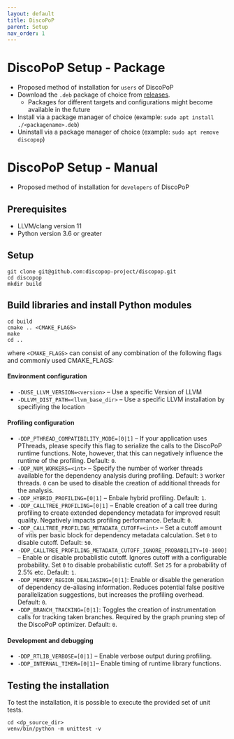 ```yaml
---
layout: default
title: DiscoPoP
parent: Setup
nav_order: 1
---
```


# DiscoPoP Setup - Package
- Proposed method of installation for `users` of DiscoPoP
- Download the `.deb` package of choice from [releases](https://github.com/discopop-project/discopop/releases).
    - Packages for different targets and configurations might become available in the future
- Install via a package manager of choice (example: `sudo apt install ./<packagename>.deb`)
- Uninstall via a package manager of choice (example: `sudo apt remove discopop`)


# DiscoPoP Setup - Manual
- Proposed method of installation for `developers` of DiscoPoP
## Prerequisites
- LLVM/clang version 11
- Python version 3.6 or greater

## Setup
```
git clone git@github.com:discopop-project/discopop.git
cd discopop
mkdir build
```

## Build libraries and install Python modules
```
cd build
cmake .. <CMAKE_FLAGS>
make
cd ..
```

where `<CMAKE_FLAGS>` can consist of any combination of the following flags and commonly used CMAKE_FLAGS:
#### Environment configuration
- `-DUSE_LLVM_VERSION=<version>` &ndash; Use a specific Version of LLVM
- `-DLLVM_DIST_PATH=<llvm_base_dir>` &ndash; Use a specific LLVM installation by specifiying the location
#### Profiling configuration
- `-DDP_PTHREAD_COMPATIBILITY_MODE=[0|1]` &ndash; If your application uses PThreads, please specify this flag to serialize the calls to the DiscoPoP runtime functions. Note, however, that this can negatively influence the runtime of the profiling. Default: `0`.
- `-DDP_NUM_WORKERS=<int>` &ndash; Specify the number of worker threads available for the dependency analysis during profiling. Default: `3` worker threads. `0` can be used to disable the creation of additional threads for the analysis.
- `-DDP_HYBRID_PROFILING=[0|1]` &ndash; Enbale hybrid profiling. Default: `1`.
- `-DDP_CALLTREE_PROFILING=[0|1]` &ndash; Enable creation of a call tree during profiling to create extended dependency metadata for improved result quality. Negatively impacts profiling performance. Default: `0`.
- `-DDP_CALLTREE_PROFILING_METADATA_CUTOFF=<int>` &ndash; Set a cutoff amount of vitis per basic block for dependency metadata calculation. Set `0` to disable cutoff. Default: `50`.
- `-DDP_CALLTREE_PROFILING_METADATA_CUTOFF_IGNORE_PROBABILITY=[0-1000]` &ndash; Enable or disable probablistic cutoff. Ignores cutoff with a configurable probability. Set `0` to disable probabilistic cutoff. Set `25` for a probability of 2.5% etc. Default: `1`.
- `-DDP_MEMORY_REGION_DEALIASING=[0|1]`: Enable or disable the generation of dependency de-aliasing information. Reduces potential false positive parallelization suggestions, but increases the profiling overhead. Default: `0`.
- `-DDP_BRANCH_TRACKING=[0|1]`: Toggles the creation of instrumentation calls for tracking taken branches. Required by the graph pruning step of the DiscoPoP optimizer. Default: `0`.

#### Development and debugging
- `-DDP_RTLIB_VERBOSE=[0|1]` &ndash; Enable verbose output during profiling.
- `-DDP_INTERNAL_TIMER=[0|1]`&ndash; Enable timing of runtime library functions.


## Testing the installation
To test the installation, it is possible to execute the provided set of unit tests.
```
cd <dp_source_dir>
venv/bin/python -m unittest -v
```
